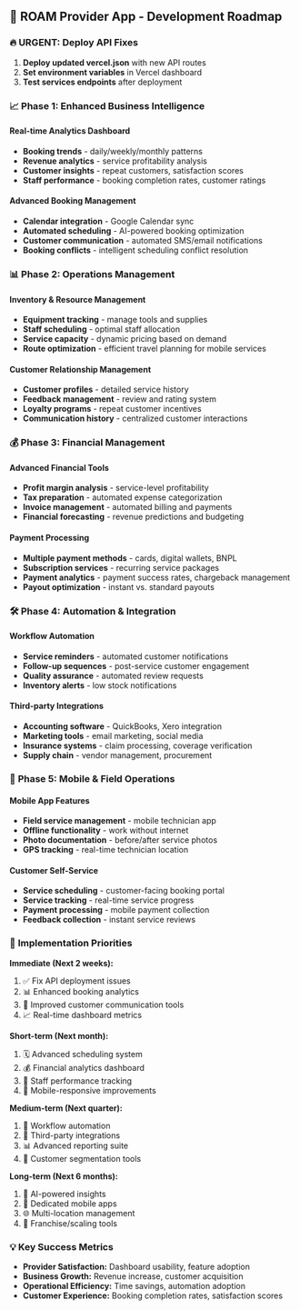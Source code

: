 ## 🚀 ROAM Provider App - Development Roadmap

### 🔥 **URGENT: Deploy API Fixes**
1. **Deploy updated vercel.json** with new API routes
2. **Set environment variables** in Vercel dashboard
3. **Test services endpoints** after deployment

### 📈 **Phase 1: Enhanced Business Intelligence**

#### **Real-time Analytics Dashboard**
- **Booking trends** - daily/weekly/monthly patterns
- **Revenue analytics** - service profitability analysis  
- **Customer insights** - repeat customers, satisfaction scores
- **Staff performance** - booking completion rates, customer ratings

#### **Advanced Booking Management**
- **Calendar integration** - Google Calendar sync
- **Automated scheduling** - AI-powered booking optimization
- **Customer communication** - automated SMS/email notifications
- **Booking conflicts** - intelligent scheduling conflict resolution

### 📊 **Phase 2: Operations Management**

#### **Inventory & Resource Management**
- **Equipment tracking** - manage tools and supplies
- **Staff scheduling** - optimal staff allocation
- **Service capacity** - dynamic pricing based on demand
- **Route optimization** - efficient travel planning for mobile services

#### **Customer Relationship Management**
- **Customer profiles** - detailed service history
- **Feedback management** - review and rating system
- **Loyalty programs** - repeat customer incentives
- **Communication history** - centralized customer interactions

### 💰 **Phase 3: Financial Management**

#### **Advanced Financial Tools**
- **Profit margin analysis** - service-level profitability
- **Tax preparation** - automated expense categorization
- **Invoice management** - automated billing and payments
- **Financial forecasting** - revenue predictions and budgeting

#### **Payment Processing**
- **Multiple payment methods** - cards, digital wallets, BNPL
- **Subscription services** - recurring service packages
- **Payment analytics** - payment success rates, chargeback management
- **Payout optimization** - instant vs. standard payouts

### 🛠 **Phase 4: Automation & Integration**

#### **Workflow Automation**
- **Service reminders** - automated customer notifications
- **Follow-up sequences** - post-service customer engagement
- **Quality assurance** - automated review requests
- **Inventory alerts** - low stock notifications

#### **Third-party Integrations**
- **Accounting software** - QuickBooks, Xero integration
- **Marketing tools** - email marketing, social media
- **Insurance systems** - claim processing, coverage verification
- **Supply chain** - vendor management, procurement

### 📱 **Phase 5: Mobile & Field Operations**

#### **Mobile App Features**
- **Field service management** - mobile technician app
- **Offline functionality** - work without internet
- **Photo documentation** - before/after service photos
- **GPS tracking** - real-time technician location

#### **Customer Self-Service**
- **Service scheduling** - customer-facing booking portal
- **Service tracking** - real-time service progress
- **Payment processing** - mobile payment collection
- **Feedback collection** - instant service reviews

### 🎯 **Implementation Priorities**

**Immediate (Next 2 weeks):**
1. ✅ Fix API deployment issues
2. 📊 Enhanced booking analytics
3. 💬 Improved customer communication tools
4. 📈 Real-time dashboard metrics

**Short-term (Next month):**
1. 🗓️ Advanced scheduling system
2. 💰 Financial analytics dashboard  
3. 👥 Staff performance tracking
4. 📱 Mobile-responsive improvements

**Medium-term (Next quarter):**
1. 🤖 Workflow automation
2. 🔗 Third-party integrations
3. 📊 Advanced reporting suite
4. 🎯 Customer segmentation tools

**Long-term (Next 6 months):**
1. 🧠 AI-powered insights
2. 📱 Dedicated mobile apps
3. 🌐 Multi-location management
4. 🚀 Franchise/scaling tools

### 💡 **Key Success Metrics**

- **Provider Satisfaction:** Dashboard usability, feature adoption
- **Business Growth:** Revenue increase, customer acquisition
- **Operational Efficiency:** Time savings, automation adoption
- **Customer Experience:** Booking completion rates, satisfaction scores
